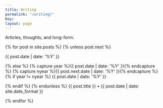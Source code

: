 ```yaml
---
title: Writing
permalink: "/writing/"
Key: 
layout: page
---
```


Articles, thoughts, and long-form.

{% for post in site.posts %} {% unless post.next %}

{{ post.date | date: '%Y' }}

{% else %} {% capture year %}{{ post.date | date: '%Y' }}{% endcapture %} {% capture nyear %}{{ post.next.date | date: '%Y' }}{% endcapture %} {% if year != nyear %}
{{ post.date | date: '%Y' }}

{% endif %} {% endunless %}
{{ post.title }} • {{ post.date | date: site.date_format }}

{% endfor %}